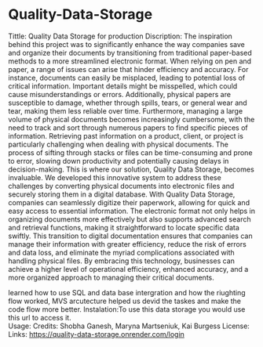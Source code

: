 # Quality-Data-Storage
Tittle: Quality Data Storage for production
Discription: The inspiration behind this project was to significantly enhance the way companies save and organize their documents by transitioning from traditional paper-based methods to a more streamlined electronic format. When relying on pen and paper, a range of issues can arise that hinder efficiency and accuracy. For instance, documents can easily be misplaced, leading to potential loss of critical information. Important details might be misspelled, which could cause misunderstandings or errors. Additionally, physical papers are susceptible to damage, whether through spills, tears, or general wear and tear, making them less reliable over time. Furthermore, managing a large volume of physical documents becomes increasingly cumbersome, with the need to track and sort through numerous papers to find specific pieces of information. Retrieving past information on a product, client, or project is particularly challenging when dealing with physical documents. The process of sifting through stacks or files can be time-consuming and prone to error, slowing down productivity and potentially causing delays in decision-making. This is where our solution, Quality Data Storage, becomes invaluable. We developed this innovative system to address these challenges by converting physical documents into electronic files and securely storing them in a digital database. With Quality Data Storage, companies can seamlessly digitize their paperwork, allowing for quick and easy access to essential information. The electronic format not only helps in organizing documents more effectively but also supports advanced search and retrieval functions, making it straightforward to locate specific data swiftly. This transition to digital documentation ensures that companies can manage their information with greater efficiency, reduce the risk of errors and data loss, and eliminate the myriad complications associated with handling physical files. By embracing this technology, businesses can achieve a higher level of operational efficiency, enhanced accuracy, and a more organized approach to managing their critical documents.   



learned how to use SQL and data base intergration and how the riughting flow worked, MVS arcutecture helped us devid the taskes and make the code flow more better.
Instalation:To use this data storage you would use this url to access it.  
Usage: 
Credits: Shobha Ganesh, Maryna Martseniuk, Kai Burgess 
License: 
Links: https://quality-data-storage.onrender.com/login


